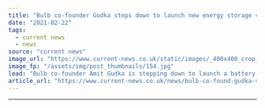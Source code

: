 ```yaml
---
title: "Bulb co-founder Gudka steps down to launch new energy storage venture Virmati Energy"
date: "2021-02-22"
tags: 
  - current news
  - news
source: "current news"
image_url: "https://www.current-news.co.uk/static/images/_400x400_crop_center-center/Hayden-and-Amit-co-founders-of-Bulb-Credit-Bulb.jpg"
image_fp: "/assets/img/post_thumbnails/154.jpg"
lead: "​Bulb co-founder Amit Gudka is stepping down to launch a battery energy storage company, dubbed Virmati Energy."
article_url: "https://www.current-news.co.uk/news/bulb-co-found-gudka-steps-down-to-launch-new-energy-storage-venture-virmati-energy?utm_source=rss-feeds&utm_medium=rss&utm_campaign=rss"
---
```


---
